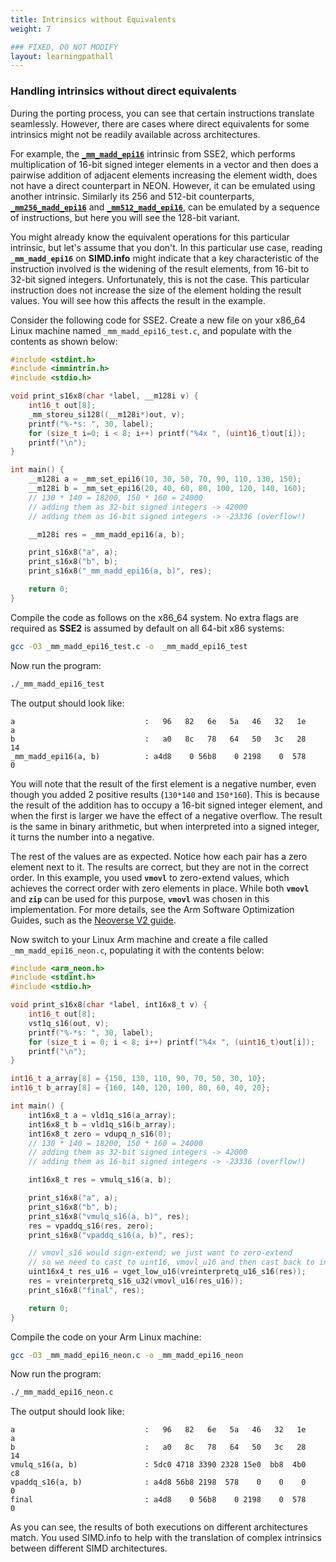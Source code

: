 ```yaml
---
title: Intrinsics without Equivalents
weight: 7

### FIXED, DO NOT MODIFY
layout: learningpathall
---
```


### Handling intrinsics without direct equivalents

During the porting process, you can see that certain instructions translate seamlessly. However, there are cases where direct equivalents for some intrinsics might not be readily available across architectures. 

For example, the [**`_mm_madd_epi16`**](https://simd.info/c_intrinsic/_mm_madd_epi16/) intrinsic from SSE2, which performs multiplication of 16-bit signed integer elements in a vector and then does a pairwise addition of adjacent elements increasing the element width, does not have a direct counterpart in NEON. However, it can be emulated using another intrinsic. Similarly its 256 and 512-bit counterparts, [**`_mm256_madd_epi16`**](https://simd.info/c_intrinsic/_mm256_madd_epi16/) and [**`_mm512_madd_epi16`**](https://simd.info/c_intrinsic/_mm512_madd_epi16/), can be emulated by a sequence of instructions, but here you will see the 128-bit variant.

You might already know the equivalent operations for this particular intrinsic, but let's assume that you don't. In this particular use case, reading **`_mm_madd_epi16`** on **SIMD.info** might indicate that a key characteristic of the instruction involved is the widening of the result elements, from 16-bit to 32-bit signed integers. Unfortunately, this is not the case. This particular instruction does not increase the size of the element holding the result values. You will see how this affects the result in the example.

Consider the following code for SSE2. Create a new file on your x86_64 Linux machine named `_mm_madd_epi16_test.c`, and populate with the contents as shown below:

```C
#include <stdint.h>
#include <immintrin.h>
#include <stdio.h>

void print_s16x8(char *label, __m128i v) {
    int16_t out[8];
    _mm_storeu_si128((__m128i*)out, v);
    printf("%-*s: ", 30, label);
    for (size_t i=0; i < 8; i++) printf("%4x ", (uint16_t)out[i]);
    printf("\n");
}

int main() {
    __m128i a = _mm_set_epi16(10, 30, 50, 70, 90, 110, 130, 150);
    __m128i b = _mm_set_epi16(20, 40, 60, 80, 100, 120, 140, 160);
    // 130 * 140 = 18200, 150 * 160 = 24000
    // adding them as 32-bit signed integers -> 42000
    // adding them as 16-bit signed integers -> -23336 (overflow!)

    __m128i res = _mm_madd_epi16(a, b);

    print_s16x8("a", a);
    print_s16x8("b", b);
    print_s16x8("_mm_madd_epi16(a, b)", res);

    return 0;
}
```

Compile the code as follows on the x86_64 system. No extra flags are required as **SSE2** is assumed by default on all 64-bit x86 systems:
```bash
gcc -O3 _mm_madd_epi16_test.c -o  _mm_madd_epi16_test
```

Now run the program:
```bash
./_mm_madd_epi16_test
```

The output should look like: 
```output
a                             :   96   82   6e   5a   46   32   1e    a
b                             :   a0   8c   78   64   50   3c   28   14
_mm_madd_epi16(a, b)          : a4d8    0 56b8    0 2198    0  578    0
```

You will note that the result of the first element is a negative number, even though you added 2 positive results (`130*140` and `150*160`). This is because the result of the addition has to occupy a 16-bit signed integer element, and when the first is larger we have the effect of a negative overflow. The result is the same in binary arithmetic, but when interpreted into a signed integer, it turns the number into a negative.

The rest of the values are as expected. Notice how each pair has a zero element next to it. The results are correct, but they are not in the correct order. In this example, you used **`vmovl`** to zero-extend values, which achieves the correct order with zero elements in place. While both **`vmovl`** and **`zip`** can be used for this purpose, **`vmovl`** was chosen in this implementation. For more details, see the Arm Software Optimization Guides, such as the [Neoverse V2 guide](https://developer.arm.com/documentation/109898/latest/).

Now switch to your Linux Arm machine and create a file called `_mm_madd_epi16_neon.c`, populating it with the contents below:
```C
#include <arm_neon.h>
#include <stdint.h>
#include <stdio.h>

void print_s16x8(char *label, int16x8_t v) {
    int16_t out[8];
    vst1q_s16(out, v);
    printf("%-*s: ", 30, label);
    for (size_t i = 0; i < 8; i++) printf("%4x ", (uint16_t)out[i]);
    printf("\n");
}

int16_t a_array[8] = {150, 130, 110, 90, 70, 50, 30, 10};
int16_t b_array[8] = {160, 140, 120, 100, 80, 60, 40, 20};

int main() {
    int16x8_t a = vld1q_s16(a_array);
    int16x8_t b = vld1q_s16(b_array);
    int16x8_t zero = vdupq_n_s16(0);
    // 130 * 140 = 18200, 150 * 160 = 24000
    // adding them as 32-bit signed integers -> 42000
    // adding them as 16-bit signed integers -> -23336 (overflow!)

    int16x8_t res = vmulq_s16(a, b);

    print_s16x8("a", a);
    print_s16x8("b", b);
    print_s16x8("vmulq_s16(a, b)", res);
    res = vpaddq_s16(res, zero);
    print_s16x8("vpaddq_s16(a, b)", res);

    // vmovl_s16 would sign-extend; we just want to zero-extend
    // so we need to cast to uint16, vmovl_u16 and then cast back to int16
    uint16x4_t res_u16 = vget_low_u16(vreinterpretq_u16_s16(res));
    res = vreinterpretq_s16_u32(vmovl_u16(res_u16));
    print_s16x8("final", res);

    return 0;
}
```

Compile the code on your Arm Linux machine:

```bash
gcc -O3 _mm_madd_epi16_neon.c -o _mm_madd_epi16_neon
```

Now run the program:
```bash
./_mm_madd_epi16_neon.c
```

The output should look like: 
```output
a                             :   96   82   6e   5a   46   32   1e    a
b                             :   a0   8c   78   64   50   3c   28   14
vmulq_s16(a, b)               : 5dc0 4718 3390 2328 15e0  bb8  4b0   c8
vpaddq_s16(a, b)              : a4d8 56b8 2198  578    0    0    0    0
final                         : a4d8    0 56b8    0 2198    0  578    0
```

As you can see, the results of both executions on different architectures match. You used SIMD.info to help with the translation of complex intrinsics between different SIMD architectures.

